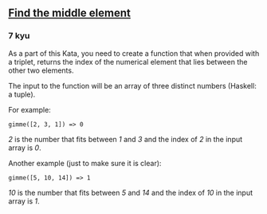 <h2><a href=https://www.codewars.com/kata/545a4c5a61aa4c6916000755/train/javascript target="_blank">Find the middle element</a></h2><h3>7 kyu</h3><p>As a part of this Kata, you need to create a function that when provided with a triplet, returns the index of the numerical element that lies between the other two elements.</p><p>The input to the function will be an array of three distinct numbers (Haskell: a tuple).</p><p>For example:</p><pre><code>gimme([2, 3, 1]) =&gt; 0</code></pre><p><em>2</em> is the number that fits between <em>1</em> and <em>3</em> and the index of <em>2</em> in the input array is <em>0</em>.</p><p>Another example (just to make sure it is clear):</p><pre><code>gimme([5, 10, 14]) =&gt; 1</code></pre><p><em>10</em> is the number that fits between <em>5</em> and <em>14</em> and the index of <em>10</em> in the input array is <em>1</em>.</p>